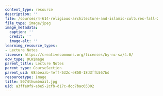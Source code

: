 ```yaml
---
content_type: resource
description: ''
file: /courses/4-614-religious-architecture-and-islamic-cultures-fall-2002/a3ffe0f9abe52cfbd17cdcc7bac65002_5074thumbnail.jpg
file_type: image/jpeg
image_metadata:
  caption: ''
  credit: ''
  image-alt: ''
learning_resource_types:
- Lecture Notes
license: https://creativecommons.org/licenses/by-nc-sa/4.0/
ocw_type: OCWImage
parent_title: Lecture Notes
parent_type: CourseSection
parent_uid: 68abeaab-4eff-532c-e858-18d3ffb567bd
resourcetype: Image
title: 5074thumbnail.jpg
uid: a3ffe0f9-abe5-2cfb-d17c-dcc7bac65002
---
```

